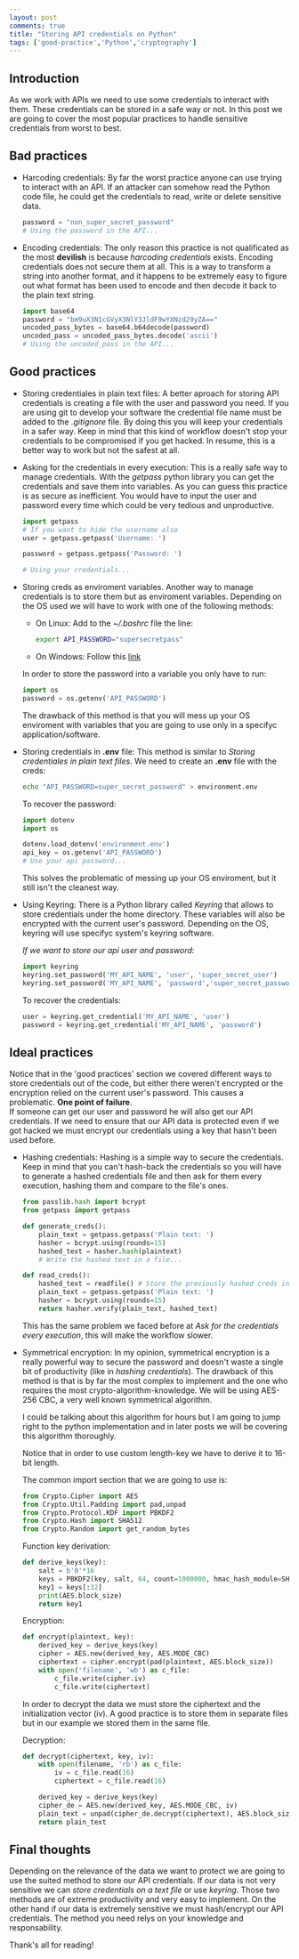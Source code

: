 ```yaml
---
layout: post
comments: true
title: "Storing API credentials on Python"
tags: ['good-practice','Python','cryptography']
---
```


## Introduction

As we work with APIs we need to use some credentials to interact with them. These credentials can be stored in a safe way or not.
In this post we are going to cover the most popular practices to handle sensitive credentials from worst to best.

## Bad practices

* Harcoding credentials: 
    By far the worst practice anyone can use trying to interact with an API.
    If an attacker can somehow read the Python code file, he could get the credentials to read, write or delete sensitive data.
    ```python
    password = "non_super_secret_password"
    # Using the password in the API...
    ```

* Encoding credentials: 
    The only reason this practice is not qualificated as the  most **devilish** is because *harcoding credentials* exists.
    Encoding credentials does not secure them at all. This is a way to transform a string into another format, and it happens to be extremely easy to figure out what format has been used to encode and then decode it back to the plain text string.
    ```python
    import base64
    password = "bm9uX3N1cGVyX3NlY3JldF9wYXNzd29yZA=="
    uncoded_pass_bytes = base64.b64decode(password)
    uncoded_pass = uncoded_pass_bytes.decode('ascii')
    # Using the uncoded_pass in the API...
    ```

## Good practices

* Storing credentiales in plain text files: 
    A better aproach for storing API credentials is creating a file with the user and password you need. If you are using git to develop your software the credential file name must be added to the *.gitignore* file. By doing this you will keep your credentials in a safer way. Keep in mind that this kind of workflow doesn't stop your credentials to be compromised if you get hacked.
    In resume, this is a better way to work but not the safest at all.

* Asking for the credentials in every execution: 
    This is a really safe way to manage credentials. With the *getpass* python library you can get the credentials and save them into variables.
    As you can guess this practice is as secure as inefficient. You would have to input the user and password every time which could be very tedious and unproductive.

    ```python
    import getpass
    # If you want to hide the username also
    user = getpass.getpass('Username: ') 

    password = getpass.getpass('Password: ')

    # Using your credentials...
    ```

* Storing creds as enviroment variables.
    Another way to manage credentials is to store them but as enviroment variables.
    Depending on the OS used we will have to work with one of the following methods:
    * On Linux: Add to the *~/.bashrc* file the line:
        ```bash
        export API_PASSWORD="supersecretpass"
        ```
    * On Windows: Follow this [link][windows_env_var]
    
    In order to store the password into a variable you only have to run:
    ```python
    import os
    password = os.getenv('API_PASSWORD')
    ```
    The drawback of this method is that you will mess up your OS enviroment with variables that you are going to use only in a specifyc application/software.
     
* Storing credentials in **.env** file:
    This method is similar to *Storing credentiales in plain text files*. We need to create an **.env** file with the creds:
    ```bash
    echo "API_PASSWORD=super_secret_password" > environment.env
    ```
    To recover the password:
    ```python
    import dotenv
    import os

    dotenv.load_dotenv('environment.env')
    api_key = os.getenv('API_PASSWORD')
    # Use your api password...
    ```
    This solves the problematic of messing up your OS enviroment, but it still isn't the cleanest way.

* Using Keyring: 
    There is a Python library called *Keyring* that allows to store credentials under the home directory. These variables will also be encrypted with the current user's password. Depending on the OS, keyring will use specifyc system's keyring software.<br>
    
    *If we want to store our api user and password:*
    ```python
    import keyring
    keyring.set_password('MY_API_NAME', 'user', 'super_secret_user')
    keyring.set_password('MY_API_NAME', 'password','super_secret_password')
    ```
    To recover the credentials:
    ```python
    user = keyring.get_credential('MY_API_NAME', 'user')
    password = keyring.get_credential('MY_API_NAME', 'password')
    ```

## Ideal practices

Notice that in the 'good practices' section we covered different ways to store credentials out of the code, but either there weren't encrypted or the encryption relied on the current user's password. This causes a problematic. **One point of failure**.<br>
If someone can get our user and password he will also get our API credentials. If we need to ensure that our API data is protected even if we got hacked we must encrypt our credentials using a key that hasn't been used before.

* Hashing credentials: 
    Hashing is a simple way to secure the credentials.
    Keep in mind that you can't hash-back the credentials so you will have to generate a hashed credentials file and then ask for them every execution, hashing them and compare to the file's ones.
    ```python
    from passlib.hash import bcrypt
    from getpass import getpass

    def generate_creds():
        plain_text = getpass.getpass('Plain text: ')
        hasher = bcrypt.using(rounds=15)
        hashed_text = hasher.hash(plaintext)
        # Write the hashed text in a file...

    def read_creds():
        hashed_text = readfile() # Store the previously hashed creds in a variable
        plain_text = getpass.getpass('Plain text: ')
        hasher = bcrypt.using(rounds=15)
        return hasher.verify(plain_text, hashed_text)
    ```
    This has the same problem we faced before at *Ask for the credentials every execution*, this will make the workflow slower.

* Symmetrical encryption:
    In my opinion, symmetrical encryption is a really powerful way to secure the password and doesn't waste a single bit of productivity (like in *hashing credentials*).
    The drawback of this method is that is by far the most complex to implement and the one who requires the most crypto-algorithm-knowledge.
    We will be using AES-256 CBC, a very well known symmetrical algorithm.

    I could be talking about this algorithm for hours but I am going to jump right to the python implementation and in later posts we will be covering this algorithm thoroughly. <br>

    Notice that in order to use custom length-key we have to derive it to 16-bit length.<br>

    The common import section that we are going to use is:
    ```python
    from Crypto.Cipher import AES
    from Crypto.Util.Padding import pad,unpad
    from Crypto.Protocol.KDF import PBKDF2
    from Crypto.Hash import SHA512
    from Crypto.Random import get_random_bytes
    ```

    Function key derivation:
    ```python
    def derive_keys(key):
        salt = b'0'*16
        keys = PBKDF2(key, salt, 64, count=1000000, hmac_hash_module=SHA512)
        key1 = keys[:32]
        print(AES.block_size)
        return key1
    ```

    Encryption:
    ```python
    def encrypt(plaintext, key):
        derived_key = derive_keys(key)
        cipher = AES.new(derived_key, AES.MODE_CBC)
        ciphertext = cipher.encrypt(pad(plaintext, AES.block_size))
        with open('filename', 'wb') as c_file:
            c_file.write(cipher.iv)
            c_file.write(ciphertext)
    ```
    In order to decrypt the data we must store the ciphertext and the initialization vector (iv). A good practice is to store them in separate files but in our example we stored them in the same file.

    Decryption:
    ```python
    def decrypt(ciphertext, key, iv):
        with open(filename, 'rb') as c_file:
            iv = c_file.read(16)
            ciphertext = c_file.read(16)

        derived_key = derive_keys(key)
        cipher_de = AES.new(derived_key, AES.MODE_CBC, iv)
        plain_text = unpad(cipher_de.decrypt(ciphertext), AES.block_size)
        return plain_text
    ```

## Final thoughts

Depending on the relevance of the data we want to protect we are going to use the suited method to store our API credentials. If our data is not very sensitive we can *store credentials on a text file* or use *keyring*. Those two methods are of extreme productivity and very easy to implement. On the other hand if our data is extremely sensitive we must hash/encrypt our API credentials. The method you need relys on your knowledge and responsability.

Thank's all for reading!


[windows_env_var]: https://docs.oracle.com/en/database/oracle/machine-learning/oml4r/1.5.1/oread/creating-and-modifying-environment-variables-on-windows.html#GUID-DD6F9982-60D5-48F6-8270-A27EC53807D0